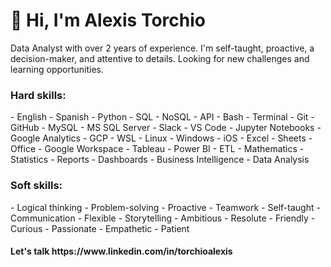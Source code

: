 <h1>👋 Hi, I'm Alexis Torchio </h1>
Data Analyst with over 2 years of experience. I'm self-taught, proactive, a decision-maker, and attentive to details. Looking for new challenges and learning opportunities.

<h3>Hard skills:</h3>
- English - Spanish - Python - SQL - NoSQL - API - Bash - Terminal - Git - GitHub - MySQL - MS SQL Server - Slack - VS Code - Jupyter Notebooks - Google Analytics - GCP - WSL - Linux - Windows - iOS - Excel - Sheets - Office - Google Workspace - Tableau - Power BI - ETL - Mathematics - Statistics - Reports - Dashboards - Business Intelligence - Data Analysis

<h3>Soft skills:</h3>
- Logical thinking - Problem-solving - Proactive - Teamwork - Self-taught - Communication - Flexible - Storytelling - Ambitious - Resolute - Friendly - Curious - Passionate - Empathetic - Patient

<h4>Let's talk https://www.linkedin.com/in/torchioalexis </h4>

<!---
torchioalexis/torchioalexis is a ✨ special ✨ repository because its `README.md` (this file) appears on your GitHub profile.
You can click the Preview link to take a look at your changes.
--->

